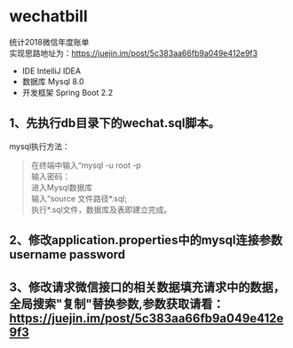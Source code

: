 # wechatbill
统计2018微信年度账单  
实现思路地址为：https://juejin.im/post/5c383aa66fb9a049e412e9f3

- IDE IntelliJ IDEA
- 数据库 Mysql 8.0
- 开发框架 Spring Boot 2.2
## 1、先执行db目录下的wechat.sql脚本。  
mysql执行方法：
>在终端中输入“mysql -u root -p   
输入密码：  
进入Mysql数据库  
输入“source 文件路径*.sql;  
执行*.sql文件，数据库及表即建立完成。

## 2、修改application.properties中的mysql连接参数 username password

## 3、修改请求微信接口的相关数据填充请求中的数据，全局搜索"复制"替换参数,参数获取请看：https://juejin.im/post/5c383aa66fb9a049e412e9f3
    
